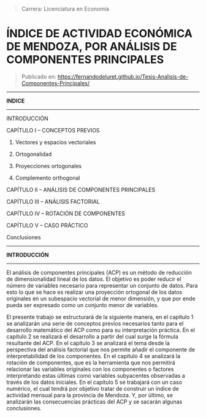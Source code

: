 > Carrera: Licenciatura en Economía

ÍNDICE DE ACTIVIDAD ECONÓMICA DE MENDOZA, POR ANÁLISIS DE COMPONENTES PRINCIPALES 
==================================================================================


>Publicado en: https://fernandodeluret.github.io/Tesis-Analisis-de-Componentes-Principales/



  --------------------------------------------------------------------------------------
  **INDICE**
  --------------------------------------------------------------------------------- ----
  INTRODUCCIÓN
  
  CAPÍTULO I – CONCEPTOS PREVIOS                                                    

  1.  Vectores y espacios vectoriales
                                                                                    

  1.  Ortogonalidad 
                                                                                    

  1.  Proyecciones ortogonales
                                                                                    

  1.  Complemento orthogonal
                                                                                    

  CAPÍTULO II – ANÁLISIS DE COMPONENTES PRINCIPALES

  CAPÍTULO III – ANÁLISIS FACTORIAL

  CAPÍTULO IV – ROTACIÓN DE COMPONENTES 

  CAPÍTULO V – CASO PRÁCTICO

  Conclusiones


--------------------------------------------------------------------------------------
  **INTRODUCCIÓN**
--------------------------------------------------------------------------------- ----


El análisis de componentes principales (ACP) es un método de reducción
de dimensionalidad lineal de los datos. El objetivo es poder reducir el
número de variables necesario para representar un conjunto de datos.
Para esto lo que se hace es realizar una proyección ortogonal de los
datos originales en un subespacio vectorial de menor dimensión, y que
por ende pueda ser expresado como un conjunto menor de variables.

El presente trabajo se estructurará de la siguiente manera, en el
capítulo 1 se analizarán una serie de conceptos previos necesarios tanto
para el desarrollo matemático del ACP como para su interpretación
práctica. En el capítulo 2 se realizará el desarrollo a partir del cual
surge la fórmula resultante del ACP. En el capítulo 3 se analizará el
tema desde la perspectiva del análisis factorial que nos permite añadir
el componente de interpretabilidad de los componentes. En el capítulo 4
se analizará la rotación de componentes, que es la herramienta que nos
permitirá relacionar las variables originales con los componentes o
factores interpretando estas últimas como variables subyacentes
observadas a través de los datos iniciales. En el capítulo 5 se
trabajará con un caso numérico, el cual tendrá por objetivo tratar de
construir un índice de actividad mensual para la provincia de Mendoza.
Y, por último, se analizarán las consecuencias prácticas del ACP y se
sacarán algunas conclusiones.

